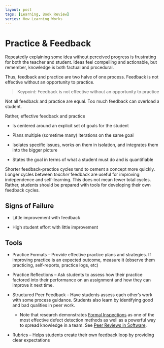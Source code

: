 ```yaml
---
layout: post
tags: [Learning, Book Review]
series: How Learning Works
---
```


# Practice & Feedback

Repeatedly explaining some idea without perceived progress is frustrating for both the teacher and student. Ideas feel compelling and actionable, but remember, knowledge is both factual and procedural.

Thus, feedback and practice are two halve of one process. Feedback is not effective without an opportunity to practice.

> Keypoint: Feedback is not effective without an opportunity to practice

Not all feedback and practice are equal. Too much feedback can overload a student.

Rather, effective feedback and practice

  - Is centered around an explicit set of goals for the student

  - Plans multiple (sometime many) iterations on the same goal

  - Isolates specific issues, works on them in isolation, and integrates them into the bigger picture

  - States the goal in terms of what a student must do and is quantifiable

Shorter feedback-practice cycles tend to cement a concept more quickly. Longer cycles between *teacher* feedback are useful for improving independence and self-learning. This does not mean fewer total cycles. Rather, students should be prepared with tools for developing their own feedback cycles.

## Signs of Failure

  - Little improvement with feedback

  - High student effort with little improvement

## Tools

  - Practice Formats – Provide effective practice plans and strategies. If improving practice is an expected outcome, measure it (observe them practicing, self-reports, practice logs, etc)

  - Practice Reflections – Ask students to assess how their practice factored into their performance on an assignment and how they can improve it next time.

  - Structured Peer Feedback – Have students assess each other’s work with some process guidance. Students also learn by identifying good and bad qualities in peer work.
    -  Note that research demonstrates [Formal Inspections](https://en.wikipedia.org/wiki/Software_inspection) as one of the most effective defect detection methods as well as a powerful way to spread knowledge in a team. See [Peer Reviews in Software](https://www.amazon.com/Peer-Reviews-Software-Practical-Guide/dp/0201734850).

  - Rubrics – Helps students create their own feedback loop by providing clear expectations
